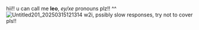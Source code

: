hii!! u can call me **leo**, *ey/xe* pronouns plz!! ^^
![Untitled201_20250315121314](https://github.com/user-attachments/assets/b0421075-7df7-4d17-8acd-fb16ad79ca50)
w2i, pssibly slow responses, try not to cover pls!!</sub>
